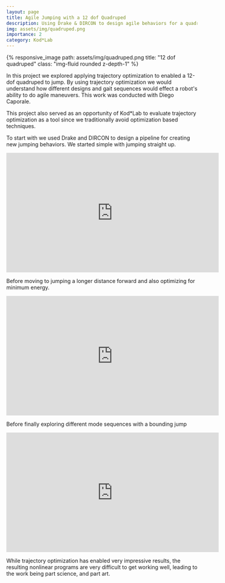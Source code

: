 ```yaml
---
layout: page
title: Agile Jumping with a 12 dof Quadruped
description: Using Drake & DIRCON to design agile behaviors for a quadruped
img: assets/img/quadruped.png
importance: 2
category: Kod*Lab
---
```


<div class="row">
    <div class="col-sm mt-3 mt-md-0">
        {% responsive_image path: assets/img/quadruped.png title: "12 dof quadruped" class: "img-fluid rounded z-depth-1" %}
    </div>
</div>

In this project we explored applying trajectory optimization to enabled a 12-dof quadruped to 
jump. By using trajectory optimization we would understand how different designs
and gait sequences would effect a robot's ability to do agile maneuvers.
This work was conducted with Diego Caporale. 

This project also served as an opportunity of Kod*Lab to evaluate trajectory optimization
as a tool since we traditionally avoid optimization based techniques.


To start with we used Drake and DIRCON to design a pipeline for creating new
jumping behaviors. We started simple with jumping straight up.
 <div class="row">
     <div class="col-sm mt-3 mt-md-0">
        <iframe width="560" height="315" src="https://www.youtube.com/embed/sQydj9rh58E" title="YouTube video player" frameborder="0" allow="accelerometer; autoplay; clipboard-write; encrypted-media; gyroscope; picture-in-picture" allowfullscreen></iframe>
    </div>
</div>

Before moving to jumping a longer distance forward and also optimizing for minimum energy.

 <div class="row">
     <div class="col-sm mt-3 mt-md-0">
        <iframe width="560" height="315" src="https://www.youtube.com/embed/el5e5tmCsys" title="YouTube video player" frameborder="0" allow="accelerometer; autoplay; clipboard-write; encrypted-media; gyroscope; picture-in-picture" allowfullscreen></iframe>
    </div>
</div>

Before finally exploring different mode sequences with a bounding jump
 <div class="row">
     <div class="col-sm mt-3 mt-md-0">
        <iframe width="560" height="315" src="https://www.youtube.com/embed/8wWl00YvjMw" title="YouTube video player" frameborder="0" allow="accelerometer; autoplay; clipboard-write; encrypted-media; gyroscope; picture-in-picture" allowfullscreen></iframe>
    </div>
</div>

While trajectory optimization has enabled very impressive results, the resulting 
nonlinear programs are very difficult to get working well, leading to the work being
part science, and part art.

